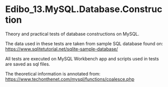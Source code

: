 # Edibo_13.MySQL.Database.Construction
Theory and practical tests of database constructions on MySQL.


The data used in these tests are taken from sample SQL database found on:
https://www.sqlitetutorial.net/sqlite-sample-database/

All tests are executed on MySQL Workbench app and scripts used in tests are saved as sql files.

The theoretical information is annotated from:
https://www.techonthenet.com/mysql/functions/coalesce.php

